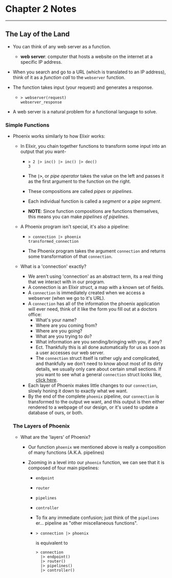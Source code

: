 # Chapter 2 Notes

***

## The Lay of the Land

- You can think of any web server as a function.

  - **web server**: computer that hosts a website on the internet at a specific IP address.

- When you search and go to a URL (which is translated to an IP address), think of it as a *function call* to the `webserver` function.

- The function takes input (your request) and generates a response.

  - ```
    > webserver(request)
    webserver_response
    ```

- A web server is a natural problem for a functional language to solve.

### Simple Functions

- Phoenix works similarly to how Elixir works:

  - In Elixir, you chain together functions to transform some input into an output that you want-

    - ```
      > 2 |> inc() |> inc() |> dec()
      3
      ```

    - The **`|>`**, or *pipe operator* takes the value on the left and passes it as the first argument to the function on the right.

    - These compositions are called *pipes* or *pipelines*.

    - Each individual function is called a *segment* or a *pipe segment*.

    - **NOTE**: Since function compositions are functions themselves, this means you can make *pipelines of pipelines*.

  - A Phoenix program isn't special, it's also a pipeline:

    - ```
      > connection |> phoenix
      transformed_connection
      ```

    - The Phoenix program takes the argument `connection` and returns some transformation of that `connection`.

  - What is a 'connection' exactly?

    - We aren't using 'connection' as an abstract term, its a real thing that we interact with in our program.
    - A connection is an Elixir *struct*, a map with a known set of fields.
    - A `connection` is immediately created when we access a webserver (when we go to it's URL).
    - A `connection` has all of the information the phoenix application will ever need, think of it like the form you fill out at a doctors office:
      - What's your name?
      - Where are you coming from?
      - Where are you going?
      - What are you trying to do?
      - What information are you sending/bringing with you, if any?
      - Ect. Thankfully this is all done automatically for us as soon as a user accesses our web server.
      - The `connection` struct itself is rather ugly and complicated, and thankfully we don't need to know about most of its dirty details, we usually only care about certain small sections. If you want to see what a general `connection` struct looks like, [click here](link_to_struct_gist).
    - Each layer of Phoenix makes little changes to our `connection`, slowly honing it down to exactly what we want.
    - By the end of the complete `phoenix` pipeline, our `connection` is transformed to the output we want, and this output is then either rendered to a webpage of our design, or it's used to update a database of ours, or both.

  ### The Layers of Phoenix

  - What are the 'layers' of Phoenix?

    - Our function `phoenix` we mentioned above is really a composition of many functions (A.K.A. pipelines)

    - Zooming in a level into our `phoenix` function, we can see that it is composed of four main pipelines:

      - `endpoint`

      - `router`

      - `pipelines`

      - `controller`

      - To fix any immediate confusion; just think of the `pipelines` er... pipeline as "other miscellaneous functions".

      - ```
        > connection |> phoenix
        ```

        is equivalent to

        ```
        > connection
          |> endpoint()
          |> router()
          |> pipelines()
          |> controller()
        ```

        